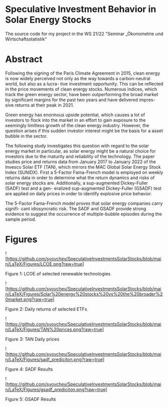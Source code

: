 # Speculative Investment Behavior in Solar Energy Stocks
The source code for my project in the WS 21/22 "Seminar „Ökonometrie und Wirtschaftsstatistik“

# Abstract

Following the signing of the Paris Climate Agreement in 2015, clean energy is now
widely perceived not only as the way towards a carbon-neutral world, but also as a lucra-
tive investment opportunity. This can be reflected in the price movements of clean energy
stocks. Numerous indices, which track the green energy sector, have been outperforming
the broad market by significant margins for the past two years and have delivered impres-
sive returns at their peak in 2021.

Green energy has enormous upside potential, which causes a lot of investors to flock
into the market in an effort to gain exposure to the seemingly limitless growth of the clean
energy industry. However, the question arises if this sudden investor interest might be the
basis for a asset bubble in the sector.

The following study investigates this question with regard to the solar energy market
in particular, as solar energy might be a natural choice for investors due to the maturity
and reliability of the technology. The paper studies price and returns data from January
2017 to January 2022 of the Invesco Solar ETF (TAN), which mirrors the MAC Global
Solar Energy Stock Index (SUNIDX). First a 5-Factor Fama-French model is employed
on weekly returns data in order to determine what the return dynamics and risks of solar
energy stocks are. Additionally, a sup-augmented Dickey-Fuller (SADF) test and a gen-
eralized sup-augmented Dickey-Fuller (GSADF) test are applied on daily prices in order
to identify explosive price behavior.

The 5-Factor Fama-French model proves that solar energy companies carry signifi-
cant idiosyncratic risk. The SADF and GSADF provide strong evidence to suggest the
occurrence of multiple-bubble episodes during the sample period.

# Figures

![https://github.com/syovchev/SpeculativeInvestmentsSolarStocks/blob/main/LaTeX/Figures/LCOE.png?raw=true]
<p>Figure 1: LCOE of selected renewable technologies</p>

![https://github.com/syovchev/SpeculativeInvestmentsSolarStocks/blob/main/LaTeX/Figures/Solar%20energy%20stocks%20vs%20the%20broader%20market.png?raw=true]
<p>Figure 2: Daily returns of selected ETFs </p>

![https://github.com/syovchev/SpeculativeInvestmentsSolarStocks/blob/main/LaTeX/Figures/TAN%20prices.png?raw=true]
<p>Figure 3: TAN Daily prices </p>

![https://github.com/syovchev/SpeculativeInvestmentsSolarStocks/blob/main/LaTeX/Figures/sadf_prediciton.png?raw=true]
<p>Figure 4: SADF Results </p>

![https://github.com/syovchev/SpeculativeInvestmentsSolarStocks/blob/main/LaTeX/Figures/gsadf_prediciton.png?raw=true]
<p>Figure 5: GSADF Results </p>

